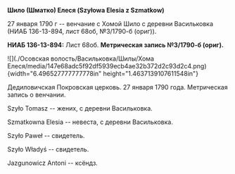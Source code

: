 **Шило (Шматко) Елеся (Szyłowa Elesia z Szmatkow)**

27 января 1790 г -- венчание с Хомой Шило с деревни Васильковка (НИАБ
136-13-894, лист 68об, №3/1790-б (ориг)).

**НИАБ 136-13-894:** Лист 68об. **Метрическая запись №3/1790-б (ориг).**

![](./Осовская волость/Васильковка/Шилы/Хома Елеся/media/147e68adc5f92df5939ecb4ae32b372d2c93d2c4.png){width="6.496527777777778in"
height="1.4637139107611548in"}

Дедиловичская Покровская церковь. 27 января 1790 года. Метрическая
запись о венчании.

Szyło Tomasz -- жених, с деревни Васильковка.

Szmatkowna Elesia -- невеста, с деревни Васильковка.

Szyło Paweł -- свидетель.

Szyło Władyś -- свидетель.

Jazgunowicz Antoni -- ксёндз.
